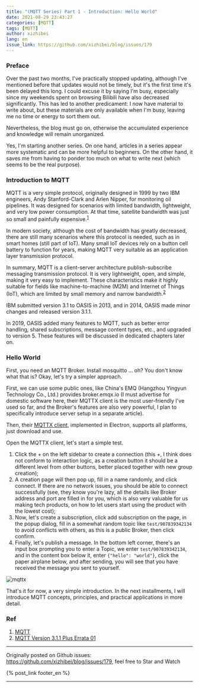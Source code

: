 ```yaml
---
title: "(MQTT Series) Part 1 - Introduction: Hello World"
date: 2021-08-29 23:43:27
categories: [MQTT]
tags: [MQTT]
author: xizhibei
lang: en
issue_link: https://github.com/xizhibei/blog/issues/179
---
```

<!-- en_title: mqtt-1-intro-hello-world -->
<!-- toc -->

### Preface

Over the past two months, I've practically stopped updating, although I've mentioned before that updates would not be timely, but it's the first time it's been delayed this long. I could excuse it by saying I'm busy, especially since my weekends spent on browsing Bilibili have also decreased significantly. This has led to another predicament: I now have material to write about, but these materials are only available when I'm busy, leaving me no time or energy to sort them out.

Nevertheless, the blog must go on, otherwise the accumulated experience and knowledge will remain unorganized.

Yes, I'm starting another series. On one hand, articles in a series appear more systematic and can be more helpful to beginners. On the other hand, it saves me from having to ponder too much on what to write next (which seems to be the real purpose).

### Introduction to MQTT

MQTT is a very simple protocol, originally designed in 1999 by two IBM engineers, Andy Stanford-Clark and Arlen Nipper, for monitoring oil pipelines. It was designed for scenarios with limited bandwidth, lightweight, and very low power consumption. At that time, satellite bandwidth was just so small and painfully expensive.<sup>[1]</sup>

In modern society, although the cost of bandwidth has greatly decreased, there are still many scenarios where this protocol is needed, such as in smart homes (still part of IoT). Many small IoT devices rely on a button cell battery to function for years, making MQTT very suitable as an application layer transmission protocol.

In summary, MQTT is a client-server architecture publish-subscribe messaging transmission protocol. It is very lightweight, open, and simple, making it very easy to implement. These characteristics make it highly suitable for fields like machine-to-machine (M2M) and Internet of Things (IoT), which are limited by small memory and narrow bandwidth.<sup>[2]</sup>

IBM submitted version 3.1 to OASIS in 2013, and in 2014, OASIS made minor changes and released version 3.1.1.

In 2019, OASIS added many features to MQTT, such as better error handling, shared subscriptions, message content types, etc., and upgraded to version 5. These features will be discussed in dedicated chapters later on.

### Hello World

First, you need an MQTT Broker. Install mosquitto … oh? You don't know what that is? Okay, let's try a simpler approach.

First, we can use some public ones, like China's EMQ (Hangzhou Yingyun Technology Co., Ltd.) provides broker.emqx.io (I must advertise for domestic software here, their MQTTX client is the most user-friendly I've used so far, and the Broker's features are also very powerful, I plan to specifically introduce server setup in a separate article).

Then, their [MQTTX client](https://mqttx.app/), implemented in Electron, supports all platforms, just download and use.

Open the MQTTX client, let's start a simple test.

1.  Click the + on the left sidebar to create a connection (this +, I think does not conform to interaction logic, as a creation button it should be a different level from other buttons, better placed together with new group creation);
2.  A creation page will then pop up, fill in a name randomly, and click connect. If there are no network issues, you should be able to connect successfully (see, they know you're lazy, all the details like Broker address and port are filled in for you, which is also very valuable for us making tech products, on how to let users start using the product with the lowest cost);
3.  Now, let's create a subscription, click add subscription on the page, in the popup dialog, fill in a somewhat random topic like `test/907839342134` to avoid conflicts with others, as this is a public Broker, then click confirm.
4.  Finally, let's publish a message. In the bottom left corner, there's an input box prompting you to enter a Topic, we enter `test/907839342134`, and in the content box below it, enter `{"hello": "world"}`, click the paper airplane below, and after sending, you will see that you have received the message you sent to yourself.

![mqttx](/media/16253875626915/16302244840845.jpg)

That's it for now, a very simple introduction. In the next installments, I will introduce MQTT concepts, principles, and practical applications in more detail.

### Ref

1.  [MQTT][1]
2.  [MQTT Version 3.1.1 Plus Errata 01][2]

[1]: https://en.wikipedia.org/wiki/MQTT

[2]: http://docs.oasis-open.org/mqtt/mqtt/v3.1.1/mqtt-v3.1.1.html


***
Originally posted on Github issues: https://github.com/xizhibei/blog/issues/179, feel free to Star and Watch

{% post_link footer_en %}
***
